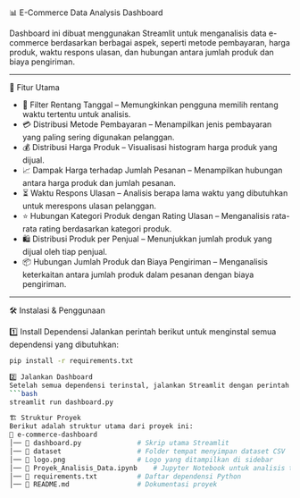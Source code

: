 📊 E-Commerce Data Analysis Dashboard

Dashboard ini dibuat menggunakan Streamlit untuk menganalisis data e-commerce berdasarkan berbagai aspek, seperti metode pembayaran, harga produk, waktu respons ulasan, dan hubungan antara jumlah produk dan biaya pengiriman.

---

🚀 Fitur Utama
- 📅 Filter Rentang Tanggal – Memungkinkan pengguna memilih rentang waktu tertentu untuk analisis.
- 💳 Distribusi Metode Pembayaran – Menampilkan jenis pembayaran yang paling sering digunakan pelanggan.
- 💰 Distribusi Harga Produk – Visualisasi histogram harga produk yang dijual.
- 📈 Dampak Harga terhadap Jumlah Pesanan – Menampilkan hubungan antara harga produk dan jumlah pesanan.
- ⏳ Waktu Respons Ulasan – Analisis berapa lama waktu yang dibutuhkan untuk merespons ulasan pelanggan.
- ⭐ Hubungan Kategori Produk dengan Rating Ulasan – Menganalisis rata-rata rating berdasarkan kategori produk.
- 🛍️ Distribusi Produk per Penjual – Menunjukkan jumlah produk yang dijual oleh tiap penjual.
- 📦 Hubungan Jumlah Produk dan Biaya Pengiriman – Menganalisis keterkaitan antara jumlah produk dalam pesanan dengan biaya pengiriman.

---

🛠️ Instalasi & Penggunaan

1️⃣ Install Dependensi
Jalankan perintah berikut untuk menginstal semua dependensi yang dibutuhkan:
```bash
pip install -r requirements.txt

2️⃣ Jalankan Dashboard
Setelah semua dependensi terinstal, jalankan Streamlit dengan perintah berikut:
```bash
streamlit run dashboard.py

🏗️ Struktur Proyek
Berikut adalah struktur utama dari proyek ini:
📂 e-commerce-dashboard
│── 📄 dashboard.py        	   	# Skrip utama Streamlit
│── 📂 dataset             		# Folder tempat menyimpan dataset CSV
│── 📄 logo.png            		# Logo yang ditampilkan di sidebar
│── 📄 Proyek_Analisis_Data.ipynb  	# Jupyter Notebook untuk analisis tambahan
│── 📄 requirements.txt    		# Daftar dependensi Python
│── 📄 README.md           		# Dokumentasi proyek 

